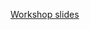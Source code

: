 [Workshop slides](https://docs.google.com/presentation/d/1O982R-aWNdpvV9COLf4d9AEZnaF1eIxfe7FoipnpXbo/edit?usp=sharing) 

